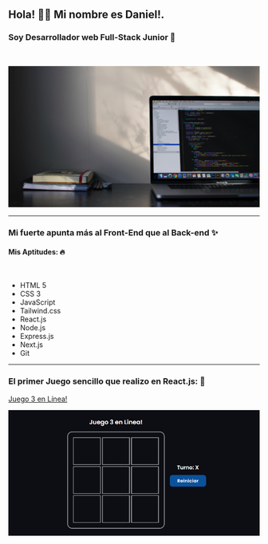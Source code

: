 ## Hola! 👋🏽 Mi nombre es Daniel!.
### Soy Desarrollador web Full-Stack Junior 🎈
<br>

![Developer Image](img/dev-image.jpg)


<hr>

### Mi fuerte apunta más al Front-End que al Back-end ✨
#### Mis Aptitudes: 🔥
<br>

- HTML 5
- CSS 3
- JavaScript
- Tailwind.css
- React.js
- Node.js
- Express.js
- Next.js
- Git

<hr>

### El primer Juego sencillo que realizo en React.js: 💙

[Juego 3 en Línea!](https://juego-tres-en-linea.vercel.app/)

![Juego 3 en Línea!](img/game-image.png)

